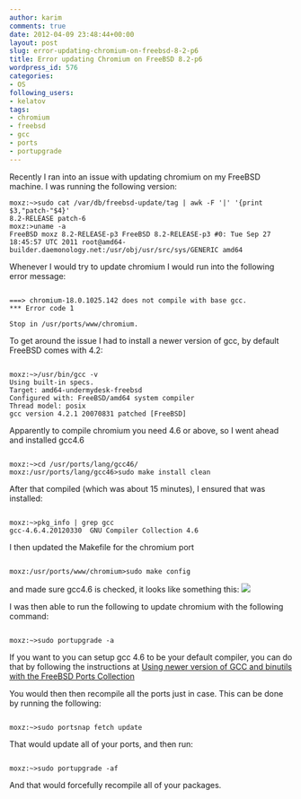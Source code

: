 ```yaml
---
author: karim
comments: true
date: 2012-04-09 23:48:44+00:00
layout: post
slug: error-updating-chromium-on-freebsd-8-2-p6
title: Error updating Chromium on FreeBSD 8.2-p6
wordpress_id: 576
categories:
- OS
following_users:
- kelatov
tags:
- chromium
- freebsd
- gcc
- ports
- portupgrade
---
```


Recently I ran into an issue with updating chromium on my FreeBSD machine. I was running the following version:

    
    moxz:~>sudo cat /var/db/freebsd-update/tag | awk -F '|' '{print $3,"patch-"$4}'
    8.2-RELEASE patch-6
    moxz:>uname -a
    FreeBSD moxz 8.2-RELEASE-p3 FreeBSD 8.2-RELEASE-p3 #0: Tue Sep 27 18:45:57 UTC 2011 root@amd64-builder.daemonology.net:/usr/obj/usr/src/sys/GENERIC amd64


Whenever I would try to update chromium I would run into the following error message:


```

===> chromium-18.0.1025.142 does not compile with base gcc.
*** Error code 1

Stop in /usr/ports/www/chromium.

```


To get around the issue I had to install a newer version of gcc, by default FreeBSD comes with 4.2:


```

moxz:~>/usr/bin/gcc -v
Using built-in specs.
Target: amd64-undermydesk-freebsd
Configured with: FreeBSD/amd64 system compiler
Thread model: posix
gcc version 4.2.1 20070831 patched [FreeBSD]

```


Apparently to compile chromium you need 4.6 or above, so I went ahead and installed gcc4.6


```

moxz:~>cd /usr/ports/lang/gcc46/
moxz:/usr/ports/lang/gcc46>sudo make install clean

```


After that compiled (which was about 15 minutes), I ensured that was installed:


```

moxz:~>pkg_info | grep gcc
gcc-4.6.4.20120330  GNU Compiler Collection 4.6

```


I then updated the Makefile for the chromium port


```

moxz:/usr/ports/www/chromium>sudo make config

```


and made sure gcc4.6 is checked, it looks like something this:
[![](http://virtuallyhyper.com/wp-content/uploads/2012/04/make_config_chromium_fb8_2.png)](http://virtuallyhyper.com/wp-content/uploads/2012/04/make_config_chromium_fb8_2.png)

I was then able to run the following to update chromium with the following command:


```

moxz:~>sudo portupgrade -a

```


If you want to you can setup gcc 4.6 to be your default compiler, you can do that by following the instructions at [Using newer version of GCC and binutils with the FreeBSD Ports Collection](http://www.freebsd.org/doc/en_US.ISO8859-1/articles/custom-gcc/article.html)

You would then then recompile all the ports just in case. This can be done by running the following:


```

moxz:~>sudo portsnap fetch update

```


That would update all of your ports, and then run:


```

moxz:~>sudo portupgrade -af

```


And that would forcefully recompile all of your packages.
